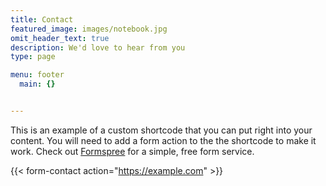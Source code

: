 ```yaml
---
title: Contact
featured_image: images/notebook.jpg
omit_header_text: true
description: We'd love to hear from you
type: page

menu: footer
  main: {}


---
```

This is an example of a custom shortcode that you can put right into your content. You will need to add a form action to the the shortcode to make it work. Check out [Formspree](https://formspree.io/) for a simple, free form service. 

{{< form-contact action="https://example.com"  >}}
